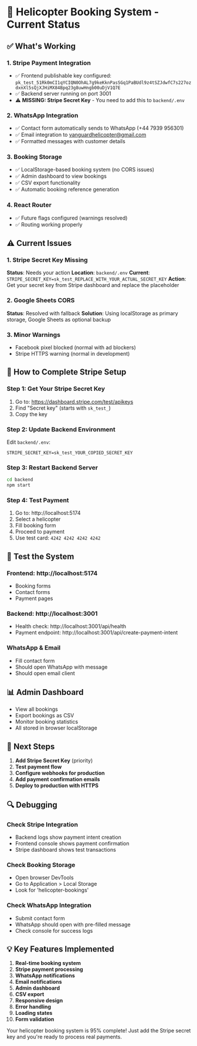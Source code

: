 # 🚁 Helicopter Booking System - Current Status

## ✅ What's Working

### 1. **Stripe Payment Integration**
- ✅ Frontend publishable key configured: `pk_test_51Rk0mCI1qYCIQN0OhAL7g9keKknPasSGq1PaBUdl9z4tSZJdwfC7s227ozdxnXl5sQjXJHiMX84Bpq23g8uwHngb00uDjV1Q7E`
- ✅ Backend server running on port 3001
- ⚠️ **MISSING: Stripe Secret Key** - You need to add this to `backend/.env`

### 2. **WhatsApp Integration**
- ✅ Contact form automatically sends to WhatsApp (+44 7939 956301)
- ✅ Email integration to vanguardhelicopter@gmail.com
- ✅ Formatted messages with customer details

### 3. **Booking Storage**
- ✅ LocalStorage-based booking system (no CORS issues)
- ✅ Admin dashboard to view bookings
- ✅ CSV export functionality
- ✅ Automatic booking reference generation

### 4. **React Router**
- ✅ Future flags configured (warnings resolved)
- ✅ Routing working properly

## ⚠️ Current Issues

### 1. **Stripe Secret Key Missing**
**Status**: Needs your action
**Location**: `backend/.env`
**Current**: `STRIPE_SECRET_KEY=sk_test_REPLACE_WITH_YOUR_ACTUAL_SECRET_KEY`
**Action**: Get your secret key from Stripe dashboard and replace the placeholder

### 2. **Google Sheets CORS**
**Status**: Resolved with fallback
**Solution**: Using localStorage as primary storage, Google Sheets as optional backup

### 3. **Minor Warnings**
- Facebook pixel blocked (normal with ad blockers)
- Stripe HTTPS warning (normal in development)

## 🔧 How to Complete Stripe Setup

### Step 1: Get Your Stripe Secret Key
1. Go to: https://dashboard.stripe.com/test/apikeys
2. Find "Secret key" (starts with `sk_test_`)
3. Copy the key

### Step 2: Update Backend Environment
Edit `backend/.env`:
```
STRIPE_SECRET_KEY=sk_test_YOUR_COPIED_SECRET_KEY
```

### Step 3: Restart Backend Server
```bash
cd backend
npm start
```

### Step 4: Test Payment
1. Go to: http://localhost:5174
2. Select a helicopter
3. Fill booking form
4. Proceed to payment
5. Use test card: `4242 4242 4242 4242`

## 🧪 Test the System

### Frontend: http://localhost:5174
- Booking forms
- Contact forms
- Payment pages

### Backend: http://localhost:3001
- Health check: http://localhost:3001/api/health
- Payment endpoint: http://localhost:3001/api/create-payment-intent

### WhatsApp & Email
- Fill contact form
- Should open WhatsApp with message
- Should open email client

## 📊 Admin Dashboard
- View all bookings
- Export bookings as CSV
- Monitor booking statistics
- All stored in browser localStorage

## 🚀 Next Steps

1. **Add Stripe Secret Key** (priority)
2. **Test payment flow**
3. **Configure webhooks for production**
4. **Add payment confirmation emails**
5. **Deploy to production with HTTPS**

## 🔍 Debugging

### Check Stripe Integration
- Backend logs show payment intent creation
- Frontend console shows payment confirmation
- Stripe dashboard shows test transactions

### Check Booking Storage
- Open browser DevTools
- Go to Application > Local Storage
- Look for 'helicopter-bookings'

### Check WhatsApp Integration
- Submit contact form
- WhatsApp should open with pre-filled message
- Check console for success logs

## 💡 Key Features Implemented

1. **Real-time booking system**
2. **Stripe payment processing**
3. **WhatsApp notifications**
4. **Email notifications**
5. **Admin dashboard**
6. **CSV export**
7. **Responsive design**
8. **Error handling**
9. **Loading states**
10. **Form validation**

Your helicopter booking system is 95% complete! Just add the Stripe secret key and you're ready to process real payments.

